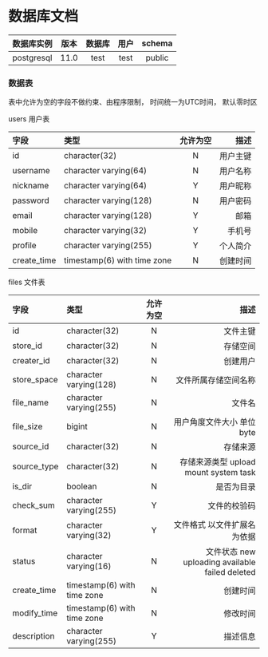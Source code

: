 # 数据库文档

| 数据库实例 |版本 |数据库|用户 |schema |
|:---------:|:---:|:---:|:----:|:---:|
|postgresql|11.0 |test |test  |public|

### 数据表

表中允许为空的字段不做约束、由程序限制， 时间统一为UTC时间， 默认零时区

users 用户表

|字段 |类型 |允许为空 |描述 |
|:----|:----|:--------:|----:|
|id |character(32) |N |用户主键 |
|username |character varying(64) |N |用户名称 |
|nickname |character varying(64) |Y |用户昵称 |
|password |character varying(128) |N |用户密码 |
|email |character varying(128) |Y |邮箱 |
|mobile |character varying(32) |Y |手机号 |
|profile |character varying(255) |Y |个人简介 |
|create_time |timestamp(6) with time zone |N |创建时间 |

files 文件表

|字段 |类型 |允许为空 |描述 |
|:----|:----|:------:|----:|
|id |character(32) |N |文件主键 |
|store_id |character(32) |N |存储空间 |
|creater_id |character(32) |N |创建用户 |
|store_space |character varying(128) |N |文件所属存储空间名称 |
|file_name |character varying(255) |N |文件名  |
|file_size |bigint |N |用户角度文件大小 单位 byte |
|source_id |character(32) |N |存储来源 |
|source_type |character(32) |N |存储来源类型 upload mount system task |
|is_dir |boolean |N |是否为目录 |
|check_sum |character varying(255) |Y |文件的校验码 |
|format |character varying(32) |Y |文件格式 以文件扩展名为依据 |
|status |character varying(16) |N |文件状态 new uploading available failed deleted |
|create_time |timestamp(6) with time zone |N |创建时间 |
|modify_time |timestamp(6) with time zone |N |修改时间 |
|description |character varying(255) |Y |描述信息 |
